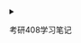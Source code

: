 <details>
<summary>

考研408学习笔记

</summary>



[操作系统](./os/readme.md)
[数据结构](./ds/readme.md)
[计算机网络](./cnp/readme.md)
[计算机组成原理](./cc/readme.md)

</details>
